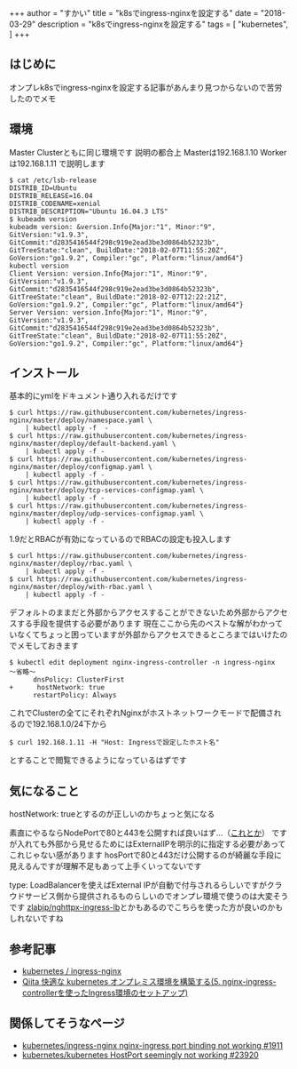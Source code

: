 +++
author = "すかい"
title = "k8sでingress-nginxを設定する"
date = "2018-03-29"
description = "k8sでingress-nginxを設定する"
tags = [
    "kubernetes",
]
+++

## はじめに

オンプレk8sでingress-nginxを設定する記事があんまり見つからないので苦労したのでメモ

## 環境

Master Clusterともに同じ環境です
説明の都合上
Masterは192.168.1.10
Workerは192.168.1.11
で説明します

```
$ cat /etc/lsb-release
DISTRIB_ID=Ubuntu
DISTRIB_RELEASE=16.04
DISTRIB_CODENAME=xenial
DISTRIB_DESCRIPTION="Ubuntu 16.04.3 LTS"
$ kubeadm version
kubeadm version: &version.Info{Major:"1", Minor:"9", GitVersion:"v1.9.3", GitCommit:"d2835416544f298c919e2ead3be3d0864b52323b", GitTreeState:"clean", BuildDate:"2018-02-07T11:55:20Z", GoVersion:"go1.9.2", Compiler:"gc", Platform:"linux/amd64"}
kubectl version
Client Version: version.Info{Major:"1", Minor:"9", GitVersion:"v1.9.3", GitCommit:"d2835416544f298c919e2ead3be3d0864b52323b", GitTreeState:"clean", BuildDate:"2018-02-07T12:22:21Z", GoVersion:"go1.9.2", Compiler:"gc", Platform:"linux/amd64"}
Server Version: version.Info{Major:"1", Minor:"9", GitVersion:"v1.9.3", GitCommit:"d2835416544f298c919e2ead3be3d0864b52323b", GitTreeState:"clean", BuildDate:"2018-02-07T11:55:20Z", GoVersion:"go1.9.2", Compiler:"gc", Platform:"linux/amd64"}
```

## インストール

基本的にymlをドキュメント通り入れるだけです

```
$ curl https://raw.githubusercontent.com/kubernetes/ingress-nginx/master/deploy/namespace.yaml \ 
    | kubectl apply -f  - 
$ curl https://raw.githubusercontent.com/kubernetes/ingress-nginx/master/deploy/default-backend.yaml \
    | kubectl apply -f -
$ curl https://raw.githubusercontent.com/kubernetes/ingress-nginx/master/deploy/configmap.yaml \
    | kubectl apply -f -
$ curl https://raw.githubusercontent.com/kubernetes/ingress-nginx/master/deploy/tcp-services-configmap.yaml \
    | kubectl apply -f -
$ curl https://raw.githubusercontent.com/kubernetes/ingress-nginx/master/deploy/udp-services-configmap.yaml \
    | kubectl apply -f -
```

1.9だとRBACが有効になっているのでRBACの設定も投入します

```
$ curl https://raw.githubusercontent.com/kubernetes/ingress-nginx/master/deploy/rbac.yaml \
    | kubectl apply -f -
$ curl https://raw.githubusercontent.com/kubernetes/ingress-nginx/master/deploy/with-rbac.yaml \
    | kubectl apply -f -
```

デフォルトのままだと外部からアクセスすることができないため外部からアクセスする手段を提供する必要があります
現在ここから先のベストな解がわかっていなくてちょっと困っていますが外部からアクセスできるところまではいけたのでメモしておきます

```
$ kubectl edit deployment nginx-ingress-controller -n ingress-nginx
～省略～
      dnsPolicy: ClusterFirst
+      hostNetwork: true
      restartPolicy: Always
```

これでClusterの全てにそれぞれNginxがホストネットワークモードで配備されるので192.168.1.0/24下から

```
$ curl 192.168.1.11 -H "Host: Ingressで設定したホスト名"
```

とすることで閲覧できるようになっているはずです

## 気になること

hostNetwork: trueとするのが正しいのかちょっと気になる

素直にやるならNodePortで80と443を公開すれば良いはず…（[これとか](https://github.com/kubernetes/ingress-nginx/blob/master/deploy/provider/baremetal/service-nodeport.yaml)）
ですが入れても外部から見せるためにはExternalIPを明示的に指定する必要があってこれじゃない感があります
hosPortで80と443だけ公開するのが綺麗な手段に見えるんですが理解不足もあって上手くいってないです

type: LoadBalancerを使えばExternal IPが自動で付与されるらしいですがクラウドサービス側から提供されるものらしいのでオンプレ環境で使うのは大変そうです
[zlabjp/nghttpx-ingress-lb](https://github.com/zlabjp/nghttpx-ingress-lb)とかもあるのでこちらを使った方が良いのかもしれないですね

## 参考記事

- [kubernetes / ingress-nginx](https://github.com/kubernetes/ingress-nginx/tree/master/deploy)
- [Qiita 快適な kubernetes オンプレミス環境を構築する(5. nginx-ingress-controllerを使ったIngress環境のセットアップ)](https://qiita.com/kaishuu0123/items/031f071b970e3be5666b)

## 関係してそうなページ

- [kubernetes/ingress-nginx nginx-ingress port binding not working #1911](https://github.com/kubernetes/ingress-nginx/issues/1911)
- [kubernetes/kubernetes HostPort seemingly not working #23920](https://github.com/kubernetes/kubernetes/issues/23920)
